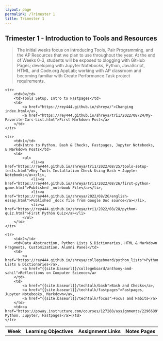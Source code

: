 ```yaml
---
layout: page
permalink: /Trimester 1
title: Trimester 1
---
```

## Trimester 1 - Introduction to Tools and Resources
> The initial weeks focus on introducing Tools, Pair Programming, and the AP Resources that we plan to use throughout the year. At the end of Weeks 0-3, students will be exposed to blogging with GitHub Pages; developing with Jupyter Notebooks, Python, JavaScript, HTML, and Code.org AppLab; working with AP classroom and becoming familiar with Create Performance Task project requirements.


<table>
    <tr>
     <th>Week</th>
     <th>Learning Objectives</th>
     <th>Assignment Links</th>
     <th>Notes Pages</th>
    </tr>
    
    <tr>
        <td>0</td>
        <td>Tools Setup, Intro to Fastpages</td>
        <td>
            <a href="https://rey444.github.io/shreya/">Changing index.html</a>,
            <a href="https://rey444.github.io/shreya/tri1/2022/08/24/My-Favorite-Cars-List.html">First Markdown Post</a>
        </td>
    </tr>

    <tr>
        <td>1</td>
        <td>Intro to Python, Bash & Checks, Fastpages, Jupyter Notebooks, & Markdown Posts</td>
        <td>
            <ul>
                <li><a href="https://rey444.github.io/shreya/tri1/2022/08/25/tools-setup-tests.html">Key Tools Installation Check Using Bash + Jupyter Notebooks</a></li>,
                <li><a href="https://rey444.github.io/shreya/tri1/2022/08/26/first-python-game.html">Published _notebook File</a></li>,
                <li><a href="https://rey444.github.io/shreya/2022/08/26/english-essay.html">Published _docx file from Google Doc source</a></li>,
                <li><a href="https://rey444.github.io/shreya/tri1/2022/08/28/python-quiz.html">First Python Quiz</a></li>
            </ul>
        </td>
    </tr>

    <tr>
        <td>2</td>
        <td>Data Abstraction, Python Lists & Dictionaries, HTML & Markdown Fragments, Customization, Alumni Panel</td>
        <td>
            <a href="https://rey444.github.io/shreya/collegeboard/python_lists">Python Lists & Dictionaries</a>,
            <a href="{{site.baseurl}}/collegeboard/anthony-and-sahil">Reflections on Computer Science</a>
        </td>
        <td>
            <a href="{{site.baseurl}}/techtalk/bash">Bash and Checks</a>,
            <a href="{{site.baseurl}}/techtalk/fastpages">Fastpages, Jupyter Notebooks, Markdown</a>,
            <a href="{{site.baseurl}}/techtalk/focus">Focus and Habits</a>     
        </td>
        <td><a href="https://poway.instructure.com/courses/127268/assignments/2296689">Intro Python, Jupyter, Fastpages</a></td>
    </tr>  
</table>